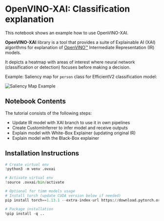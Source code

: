 # OpenVINO-XAI: Classification explanation

This notebook shows an example how to use OpenVINO-XAI.

**OpenVINO-XAI** library is a tool that provides a suite of Explainable AI (XAI) algorithms for explanation of
[OpenVINO™](https://github.com/openvinotoolkit/openvino) Intermediate Representation (IR) models.

It depicts a heatmap with areas of interest where neural network (classification or detection) focuses before making a decision. 

Example: Saliency map for `person` class for EfficientV2 classification model:

![Saliency Map Example](../../docs/images/saliency_map_person.png)

## Notebook Contents

The tutorial consists of the following steps:

- Update IR model with XAI branch to use it in own pipelines
- Create CustomInferrer to infer model and receive outputs 
- Explain model with White-Box Explainer (updating original IR)
- Explain model with the Black-Box explainer 

## Installation Instructions

```python
# Create virtual env
!python3 -m venv .ovxai

# Activate virtual env
!source .ovxai/bin/activate

# Optional for timm models usage
# Install torch (update CUDA version below if needed)
pip install torch==1.13.1 --extra-index-url https://download.pytorch.org/whl/cpu

# Package installation
%pip install -q ..

```